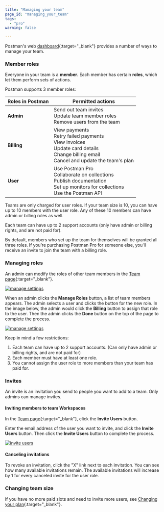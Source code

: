 ```yaml
---
title: "Managing your team"
page_id: "managing_your_team"
tags: 
  - "pro"
warning: false

---
```


Postman's web [dashboard](https://app.getpostman.com/dashboard/teams){:target="_blank"} provides a number of ways to manage your team.

### Member roles 

Everyone in your team is a **member**. Each member has certain **roles**, which let them perform sets of actions.

Postman supports 3 member roles:

| Roles in Postman |   Permitted actions  |
| ---   |   ---     |
| **Admin**   |    Send out team invites  <br>  Update team member roles  <br>  Remove users from the team |
| **Billing**   |   View payments  <br>  Retry failed payments  <br>  View invoices  <br>  Update card details  <br>  Change billing email  <br>  Cancel and update the team's plan  |
| **User**   |    Use Postman Pro  <br>  Collaborate on collections  <br>  Publish documentation  <br>  Set up monitors for collections  <br>  Use the Postman API  |

Teams are only charged for user roles. If your team size is 10, you can have up to 10 members with the user role. Any of these 10 members can have admin or billing roles as well. 

Each team can have up to 2 support accounts (only have admin or billing rights, and are not paid for).

By default, members who set up the team for themselves will be granted all three roles. If you're purchasing Postman Pro for someone else, you'll receive an invite to join the team with a billing role.

### Managing roles

An admin can modify the roles of other team members in the [Team page]({{site.pm.gs}}/dashboard/teams){:target="_blank"}. 
	
  [![manage settings](https://s3.amazonaws.com/postman-static-getpostman-com/postman-docs/PRO-managePermissions2.png)](https://s3.amazonaws.com/postman-static-getpostman-com/postman-docs/PRO-managePermissions2.png)
	
When an admin clicks the **Manage Roles** button, a list of team members appears. The admin selects a user and clicks the button for the new role. In the image below, the admin would click the **Billing** button to assign that role to the user. Then the admin clicks the **Done** button on the top of the page to complete the process.

  [![manage settings](https://s3.amazonaws.com/postman-static-getpostman-com/postman-docs/PRO-manageRoles.png)](https://s3.amazonaws.com/postman-static-getpostman-com/postman-docs/PRO-manageRoles.png)

Keep in mind a few restrictions:

   1.  Each team can have up to 2 support accounts. (Can only have admin or billing rights, and are not paid for)
   2.  Each member must have at least one role.
   3.  You cannot assign the user role to more members than your team has paid for.

### Invites

An invite is an invitation you send to people you want to add to a team. Only admins can manage invites.

#### Inviting members to team Workspaces

In the [Team page]({{site.pm.gs}}/dashboard/teams){:target="_blank"}, click the **Invite Users** button. 

Enter the email address of the user you want to invite, and click the **Invite Users** button. Then click the **Invite Users** button to complete the process.

 [![invite users](https://s3.amazonaws.com/postman-static-getpostman-com/postman-docs/PRO-invite-users3.png)](https://s3.amazonaws.com/postman-static-getpostman-com/postman-docs/PRO-invite-users3.png)

#### Canceling invitations

To revoke an invitation, click the "X" link next to each invitation. You can see how many available invitations remain. The available invitations will increase by 1 for every canceled invite for the user role.

### Changing team size

If you have no more paid slots and need to invite more users, see [Changing your plan](/docs/v6/pro/managing_pro/changing_your_plan){:target="_blank"}.
